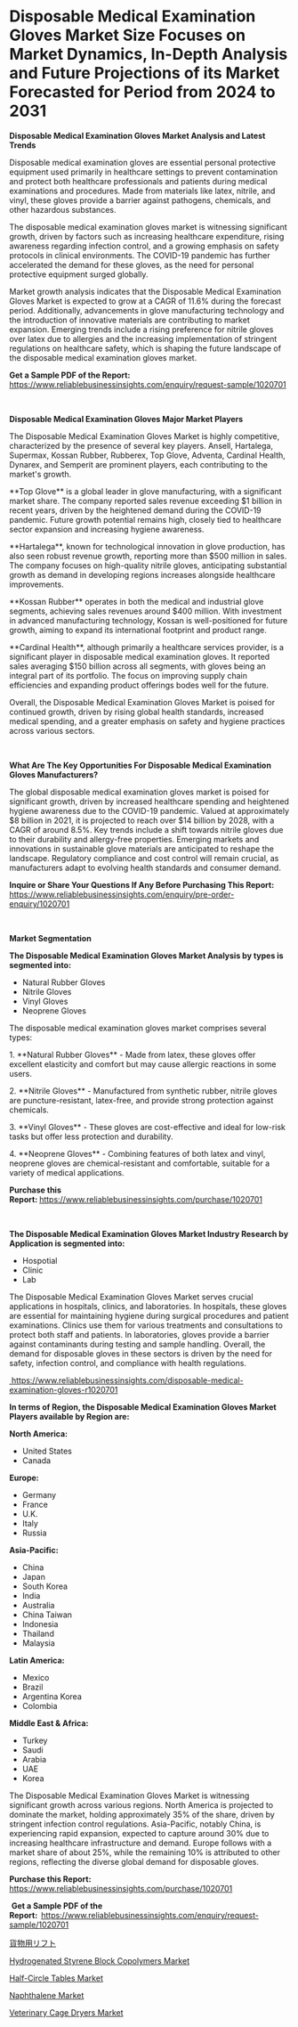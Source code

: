 <p><h1>Disposable Medical Examination Gloves Market Size Focuses on Market Dynamics, In-Depth Analysis and Future Projections of its Market Forecasted for Period from 2024 to 2031</h1></p><p><strong>Disposable Medical Examination Gloves Market Analysis and Latest Trends</strong></p>
<p><p>Disposable medical examination gloves are essential personal protective equipment used primarily in healthcare settings to prevent contamination and protect both healthcare professionals and patients during medical examinations and procedures. Made from materials like latex, nitrile, and vinyl, these gloves provide a barrier against pathogens, chemicals, and other hazardous substances.</p><p>The disposable medical examination gloves market is witnessing significant growth, driven by factors such as increasing healthcare expenditure, rising awareness regarding infection control, and a growing emphasis on safety protocols in clinical environments. The COVID-19 pandemic has further accelerated the demand for these gloves, as the need for personal protective equipment surged globally.</p><p>Market growth analysis indicates that the Disposable Medical Examination Gloves Market is expected to grow at a CAGR of 11.6% during the forecast period. Additionally, advancements in glove manufacturing technology and the introduction of innovative materials are contributing to market expansion. Emerging trends include a rising preference for nitrile gloves over latex due to allergies and the increasing implementation of stringent regulations on healthcare safety, which is shaping the future landscape of the disposable medical examination gloves market.</p></p>
<p><strong>Get a Sample PDF of the Report:&nbsp;</strong> <a href="https://www.reliablebusinessinsights.com/enquiry/request-sample/1020701">https://www.reliablebusinessinsights.com/enquiry/request-sample/1020701</a></p>
<p>&nbsp;</p>
<p><strong>Disposable Medical Examination Gloves Major Market Players</strong></p>
<p><p>The Disposable Medical Examination Gloves Market is highly competitive, characterized by the presence of several key players. Ansell, Hartalega, Supermax, Kossan Rubber, Rubberex, Top Glove, Adventa, Cardinal Health, Dynarex, and Semperit are prominent players, each contributing to the market's growth.</p><p>**Top Glove** is a global leader in glove manufacturing, with a significant market share. The company reported sales revenue exceeding $1 billion in recent years, driven by the heightened demand during the COVID-19 pandemic. Future growth potential remains high, closely tied to healthcare sector expansion and increasing hygiene awareness.</p><p>**Hartalega**, known for technological innovation in glove production, has also seen robust revenue growth, reporting more than $500 million in sales. The company focuses on high-quality nitrile gloves, anticipating substantial growth as demand in developing regions increases alongside healthcare improvements.</p><p>**Kossan Rubber** operates in both the medical and industrial glove segments, achieving sales revenues around $400 million. With investment in advanced manufacturing technology, Kossan is well-positioned for future growth, aiming to expand its international footprint and product range.</p><p>**Cardinal Health**, although primarily a healthcare services provider, is a significant player in disposable medical examination gloves. It reported sales averaging $150 billion across all segments, with gloves being an integral part of its portfolio. The focus on improving supply chain efficiencies and expanding product offerings bodes well for the future.</p><p>Overall, the Disposable Medical Examination Gloves Market is poised for continued growth, driven by rising global health standards, increased medical spending, and a greater emphasis on safety and hygiene practices across various sectors.</p></p>
<p>&nbsp;</p>
<p><strong>What Are The Key Opportunities For Disposable Medical Examination Gloves Manufacturers?</strong></p>
<p><p>The global disposable medical examination gloves market is poised for significant growth, driven by increased healthcare spending and heightened hygiene awareness due to the COVID-19 pandemic. Valued at approximately $8 billion in 2021, it is projected to reach over $14 billion by 2028, with a CAGR of around 8.5%. Key trends include a shift towards nitrile gloves due to their durability and allergy-free properties. Emerging markets and innovations in sustainable glove materials are anticipated to reshape the landscape. Regulatory compliance and cost control will remain crucial, as manufacturers adapt to evolving health standards and consumer demand.</p></p>
<p><strong>Inquire or Share Your Questions If Any Before Purchasing This Report:</strong> <a href="https://www.reliablebusinessinsights.com/enquiry/pre-order-enquiry/1020701">https://www.reliablebusinessinsights.com/enquiry/pre-order-enquiry/1020701</a></p>
<p>&nbsp;</p>
<p><strong>Market Segmentation</strong></p>
<p><strong>The Disposable Medical Examination Gloves Market Analysis by types is segmented into:</strong></p>
<p><ul><li>Natural Rubber Gloves</li><li>Nitrile Gloves</li><li>Vinyl Gloves</li><li>Neoprene Gloves</li></ul></p>
<p><p>The disposable medical examination gloves market comprises several types: </p><p>1. **Natural Rubber Gloves** - Made from latex, these gloves offer excellent elasticity and comfort but may cause allergic reactions in some users. </p><p>2. **Nitrile Gloves** - Manufactured from synthetic rubber, nitrile gloves are puncture-resistant, latex-free, and provide strong protection against chemicals. </p><p>3. **Vinyl Gloves** - These gloves are cost-effective and ideal for low-risk tasks but offer less protection and durability. </p><p>4. **Neoprene Gloves** - Combining features of both latex and vinyl, neoprene gloves are chemical-resistant and comfortable, suitable for a variety of medical applications.</p></p>
<p><strong>Purchase this Report:&nbsp;</strong><a href="https://www.reliablebusinessinsights.com/purchase/1020701">https://www.reliablebusinessinsights.com/purchase/1020701</a></p>
<p>&nbsp;</p>
<p><strong>The Disposable Medical Examination Gloves Market Industry Research by Application is segmented into:</strong></p>
<p><ul><li>Hospotial</li><li>Clinic</li><li>Lab</li></ul></p>
<p><p>The Disposable Medical Examination Gloves Market serves crucial applications in hospitals, clinics, and laboratories. In hospitals, these gloves are essential for maintaining hygiene during surgical procedures and patient examinations. Clinics use them for various treatments and consultations to protect both staff and patients. In laboratories, gloves provide a barrier against contaminants during testing and sample handling. Overall, the demand for disposable gloves in these sectors is driven by the need for safety, infection control, and compliance with health regulations.</p></p>
<p><a href="https://www.reliablebusinessinsights.com/disposable-medical-examination-gloves-r1020701">&nbsp;https://www.reliablebusinessinsights.com/disposable-medical-examination-gloves-r1020701</a></p>
<p><strong>In terms of Region, the Disposable Medical Examination Gloves Market Players available by Region are:</strong></p>
<p>
    <p> <strong> North America: </strong>
        <ul>
            <li>United States</li>
            <li>Canada</li>
        </ul>
        </p> 
    <p> <strong> Europe: </strong>
        <ul>
            <li>Germany</li>
            <li>France</li>
            <li>U.K.</li>
            <li>Italy</li>
            <li>Russia</li>
        </ul>
        </p> 
    <p> <strong> Asia-Pacific: </strong>
        <ul>
            <li>China</li>
            <li>Japan</li>
            <li>South Korea</li>
            <li>India</li>
            <li>Australia</li>
            <li>China Taiwan</li>
            <li>Indonesia</li>
            <li>Thailand</li>
            <li>Malaysia</li>
        </ul>
        </p> 
    <p> <strong> Latin America: </strong>
        <ul>
            <li>Mexico</li>
            <li>Brazil</li>
            <li>Argentina Korea</li>
            <li>Colombia</li>
        </ul>
        </p> 
    <p> <strong> Middle East & Africa: </strong>
        <ul>
            <li>Turkey</li>
            <li>Saudi</li>
            <li>Arabia</li>
            <li>UAE</li>
            <li>Korea</li>
        </ul>
    </p>
    </p>
<p><p>The Disposable Medical Examination Gloves Market is witnessing significant growth across various regions. North America is projected to dominate the market, holding approximately 35% of the share, driven by stringent infection control regulations. Asia-Pacific, notably China, is experiencing rapid expansion, expected to capture around 30% due to increasing healthcare infrastructure and demand. Europe follows with a market share of about 25%, while the remaining 10% is attributed to other regions, reflecting the diverse global demand for disposable gloves.</p></p>
<p><strong>Purchase this Report: </strong><a href="https://www.reliablebusinessinsights.com/purchase/1020701">https://www.reliablebusinessinsights.com/purchase/1020701</a></p>
<p>&nbsp;<strong>Get a Sample PDF of the Report:&nbsp;&nbsp;</strong><a href="https://www.reliablebusinessinsights.com/enquiry/request-sample/1020701">https://www.reliablebusinessinsights.com/enquiry/request-sample/1020701</a></p>
<p><strong></strong></p>
<p><p><a href="https://medium.com/@schmahlson/freight-lifts-market-%E3%81%AE%E3%82%B0%E3%83%AD%E3%83%BC%E3%83%90%E3%83%AB%E5%B8%82%E5%A0%B4%E6%A6%82%E8%A6%81%E3%81%AF-%E4%B8%96%E7%95%8C%E3%81%8A%E3%82%88%E3%81%B3%E4%B8%BB%E8%A6%81%E5%B8%82%E5%A0%B4%E3%81%AB%E3%81%8A%E3%81%91%E3%82%8B%E6%A5%AD%E7%95%8C%E3%81%AB%E5%BD%B1%E9%9F%BF%E3%82%92%E4%B8%8E%E3%81%88%E3%82%8B%E4%B8%BB%E8%A6%81%E3%81%AA%E3%83%88%E3%83%AC%E3%83%B3%E3%83%89%E3%81%AB%E3%81%A4%E3%81%84%E3%81%A6-%E7%8B%AC%E8%87%AA%E3%81%AE%E8%A6%96%E7%82%B9%E3%82%92%E6%8F%90%E4%BE%9B%E3%81%97%E3%81%BE%E3%81%99-4c0ca5f6149f">貨物用リフト</a></p><p><a href="https://issuu.com/reportprime-2/docs/hydrogenated-styrene-block-copolyme_03927403fa2a15">Hydrogenated Styrene Block Copolymers Market</a></p><p><a href="https://medium.com/@aylinschumm/executive-summary-half-circle-tables-market-at-a-glance-the-half-circle-tables-market-is-poised-f95d1dc2d2b0">Half-Circle Tables Market</a></p><p><a href="https://issuu.com/reportprime-2/docs/naphthalene-market-size-2030.pptx_65c9d06d09cf64">Naphthalene Market</a></p><p><a href="https://medium.com/@aylinschumm/veterinary-cage-dryers-market-efficiency-meets-innovation-the-dynamic-landscape-of-veterinary-84e25a658890">Veterinary Cage Dryers Market</a></p></p>